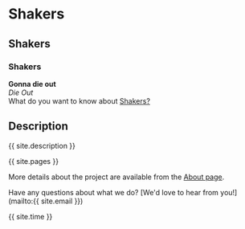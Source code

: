 # Shakers
## Shakers
### Shakers
**Gonna die out**  
*Die Out*  
What do you want to know about [Shakers?](about.md)

## Description
{{ site.description }}

{{ site.pages }}

More details about the project are available from the [About page](about).

Have any questions about what we do? [We'd love to hear from you!](mailto:{{ site.email }})

{{ site.time }}



